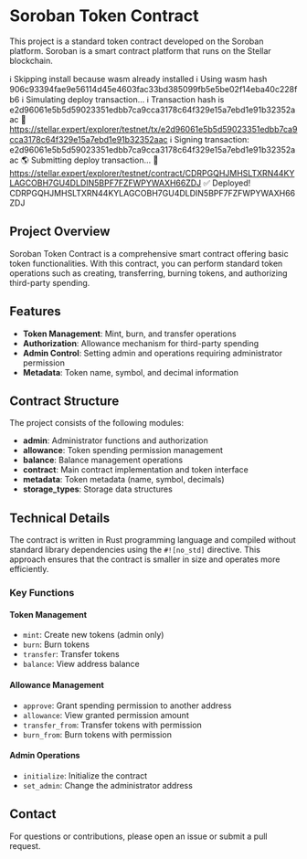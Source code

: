 # Soroban Token Contract

This project is a standard token contract developed on the Soroban platform. Soroban is a smart contract platform that runs on the Stellar blockchain.

ℹ️  Skipping install because wasm already installed
ℹ️  Using wasm hash 906c93394fae9e56114d45e4603fac33bd385099fb5e5be02f14eba40c228fb6
ℹ️  Simulating deploy transaction…
ℹ️  Transaction hash is e2d96061e5b5d59023351edbb7ca9cca3178c64f329e15a7ebd1e91b32352aac
🔗 https://stellar.expert/explorer/testnet/tx/e2d96061e5b5d59023351edbb7ca9cca3178c64f329e15a7ebd1e91b32352aac
ℹ️  Signing transaction: e2d96061e5b5d59023351edbb7ca9cca3178c64f329e15a7ebd1e91b32352aac
🌎 Submitting deploy transaction…
🔗 https://stellar.expert/explorer/testnet/contract/CDRPGQHJMHSLTXRN44KYLAGCOBH7GU4DLDIN5BPF7FZFWPYWAXH66ZDJ
✅ Deployed!
CDRPGQHJMHSLTXRN44KYLAGCOBH7GU4DLDIN5BPF7FZFWPYWAXH66ZDJ

## Project Overview

Soroban Token Contract is a comprehensive smart contract offering basic token functionalities. With this contract, you can perform standard token operations such as creating, transferring, burning tokens, and authorizing third-party spending.

## Features

- **Token Management**: Mint, burn, and transfer operations
- **Authorization**: Allowance mechanism for third-party spending
- **Admin Control**: Setting admin and operations requiring administrator permission
- **Metadata**: Token name, symbol, and decimal information

## Contract Structure

The project consists of the following modules:

- **admin**: Administrator functions and authorization
- **allowance**: Token spending permission management
- **balance**: Balance management operations
- **contract**: Main contract implementation and token interface
- **metadata**: Token metadata (name, symbol, decimals)
- **storage_types**: Storage data structures

## Technical Details

The contract is written in Rust programming language and compiled without standard library dependencies using the `#![no_std]` directive. This approach ensures that the contract is smaller in size and operates more efficiently.

### Key Functions

#### Token Management
- `mint`: Create new tokens (admin only)
- `burn`: Burn tokens
- `transfer`: Transfer tokens
- `balance`: View address balance

#### Allowance Management
- `approve`: Grant spending permission to another address
- `allowance`: View granted permission amount
- `transfer_from`: Transfer tokens with permission
- `burn_from`: Burn tokens with permission

#### Admin Operations
- `initialize`: Initialize the contract
- `set_admin`: Change the administrator address

## Contact

For questions or contributions, please open an issue or submit a pull request.
